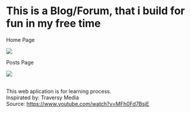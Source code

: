 <div>
    <h1>This is a Blog/Forum, that i build for fun in my free time</h1>
    <p>Home Page</p>
    <img src="https://user-images.githubusercontent.com/86969804/162543705-8f52f7f8-8d5e-4a9d-aa80-fda97c5c99f0.png"/>
    <p>Posts Page</p>
    <img src="https://user-images.githubusercontent.com/86969804/162543767-b82f12d7-27e3-4007-b060-3df272e0dc87.png"/>
<div>

<br>This web aplication is for learning process. 
<br>Inspirated by: Traversy Media
<br>Source: https://www.youtube.com/watch?v=MFh0Fd7BsjE
